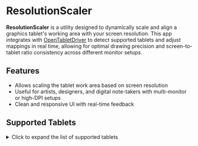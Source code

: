 # ResolutionScaler

**ResolutionScaler** is a utility designed to dynamically scale and align a graphics tablet's working area with your screen resolution. This app integrates with [OpenTabletDriver](https://github.com/OpenTabletDriver/OpenTabletDriver) to detect supported tablets and adjust mappings in real time, allowing for optimal drawing precision and screen-to-tablet ratio consistency across different monitor setups.

## Features

- Allows scaling the tablet work area based on screen resolution
- Useful for artists, designers, and digital note-takers with multi-monitor or high-DPI setups
- Clean and responsive UI with real-time feedback

## Supported Tablets

<details>
<summary>Click to expand the list of supported tablets</summary>

- Acepen AP1060 (254mm / 152mm)
- Acepen AP906 (230mm / 132mm)
- Adesso Cybertablet K8
- Artisul A1201
- Artisul AP604
- Artisul D16 Pro
- Artisul M0610 Pro
- FlooGoo FMA100
- Gaomon 1060 Pro
- Gaomon GM116HD
- Gaomon GM156HD
- Gaomon M106K Pro
- Gaomon M106K
- Gaomon M10K Pro
- Gaomon M10K
- Gaomon M1220
- Gaomon M1230
- Gaomon M6
- Gaomon M8 (Variant 2)
- Gaomon M8
- Gaomon PD1161
- Gaomon PD156 Pro
- Gaomon PD1560
- Gaomon PD1561
- Gaomon PD2200
- Gaomon S56K
- Gaomon S620
- Gaomon S630
- Gaomon S830
- Genius G-Pen 560
- Genius i405x
- Genius i608x
- Huion 1060 Plus
- Huion 420
- Huion G10T
- Huion G930L
- Huion GC610
- Huion GT-156HD V2
- Huion GT-220 V2
- Huion GT-221 Pro
- Huion GT-221
- Huion H1060P
- Huion H1061P
- Huion H1161
- Huion H320M
- Huion H420
- Huion H420X
- Huion H430P
- Huion H580X
- Huion H610 Pro V2
- Huion H610 Pro V3
- Huion H610 Pro
- Huion H610X
- Huion H640P
- Huion H641P
- Huion H642
- Huion H690
- Huion H950P
- Huion H951P
- Huion HC16
- Huion HS610
- Huion HS611
- Huion HS64
- Huion HS95
- Huion Kamvas 12
- Huion Kamvas 13 (Gen 3)
- Huion Kamvas 13
- Huion Kamvas 16 (2021)
- Huion Kamvas 16
- Huion Kamvas 20
- Huion Kamvas 22 Plus
- Huion Kamvas 22
- Huion Kamvas 24 Plus
- Huion Kamvas Pro 12
- Huion Kamvas Pro 13 (2.5k)
- Huion Kamvas Pro 13
- Huion Kamvas Pro 16 (2.5k)
- Huion Kamvas Pro 16 (4k)
- Huion Kamvas Pro 16 Plus (4k)
- Huion Kamvas Pro 16
- Huion Kamvas Pro 19 (4K)
- Huion Kamvas Pro 20
- Huion Kamvas Pro 22 (2019)
- Huion Kamvas Pro 24 (4K)
- Huion Kamvas Pro 24
- Huion New 1060 Plus (2048)
- Huion New 1060 Plus
- Huion Q11K V2
- Huion Q11K
- Huion Q620M
- Huion Q630M
- Huion RDS-160
- Huion RTE-100
- Huion RTM-500
- Huion RTP-700
- Huion WH1409 V2 (Variant 2)
- Huion WH1409 V2
- Huion WH1409
- KENTING K5540
- LifeTec LT9570
- Monoprice 10594
- Monoprice MP1060-HA60
- Parblo A609
- Parblo A610 Pro
- Parblo A610
- Parblo A640 V2
- Parblo A640
- Parblo Intangbo M
- Parblo Intangbo S
- Parblo Ninos M
- Parblo Ninos N4
- Parblo Ninos N7
- Parblo Ninos N7B
- Parblo Ninos S
- RobotPen T9A
- Trust Flex Design Tablet
- Turcom TS-6580
- UC-Logic 1060N
- UC-Logic PF1209
- UGEE M708 V2
- UGEE M708
- UGEE M808
- UGEE M908
- UGEE S1060
- UGEE S640
- UGEE U1200
- UGEE U1600
- VEIKK A15 Pro
- VEIKK A15 V2
- VEIKK A15
- VEIKK A30 V2
- VEIKK A30
- VEIKK A50 (Variant 2)
- VEIKK A50
- VEIKK S640 V2
- VEIKK S640
- VEIKK VK1060
- VEIKK VK1060PRO
- VEIKK VK430 V2
- VEIKK VK430
- VEIKK VK640
- VEIKK Voila (VO1060)
- ViewSonic Woodpad PF0730
- ViewSonic Woodpad PF1030
- Wacom CTC-4110WL
- Wacom CTC-6110WL
- Wacom CTE-430
- Wacom CTE-440
- Wacom CTE-450
- Wacom CTE-460
- Wacom CTE-630
- Wacom CTE-640
- Wacom CTE-650
- Wacom CTE-660
- Wacom CTF-430
- Wacom CTH-300
- Wacom CTH-301
- Wacom CTH-460
- Wacom CTH-461
- Wacom CTH-470
- Wacom CTH-480
- Wacom CTH-490
- Wacom CTH-661
- Wacom CTH-670
- Wacom CTH-680
- Wacom CTH-690
- Wacom CTL-4100
- Wacom CTL-4100WL
- Wacom CTL-460
- Wacom CTL-470
- Wacom CTL-471
- Wacom CTL-472
- Wacom CTL-480
- Wacom CTL-490
- Wacom CTL-6100
- Wacom CTL-6100WL
- Wacom CTL-671
- Wacom CTL-672
- Wacom CTL-680
- Wacom CTL-690
- Wacom DTC-133
- Wacom DTH-1320
- Wacom Movink 13 (DTH-135)
- Wacom Cintiq Pro 27 (DTH-271)
- Wacom Cintiq 13HD (DTK-1300)
- Wacom Cintiq 16 (DTK1660)
- Wacom Cintiq 22HD (DTK-2200)
- Wacom Cintiq 12WX (DTZ-1200W)
- Wacom ET-0405-U
- Wacom ET-0405A-U
- Wacom FT-0405-U
- Wacom GD-0405-U
- Wacom GD-0608-U
- Wacom GD-0912-U
- Wacom GD-1212-U
- Wacom GD-1218-U
- Wacom MTE-450
- Wacom PTH-450
- Wacom PTH-451
- Wacom PTH-460
- Wacom PTH-650
- Wacom PTH-651
- Wacom PTH-660
- Wacom PTH-850
- Wacom PTH-851
- Wacom PTH-860
- Wacom PTK-1240
- Wacom PTK-440
- Wacom PTK-450
- Wacom PTK-540WL
- Wacom PTK-640
- Wacom PTK-650
- Wacom PTK-840
- Wacom PTU-600U
- Wacom PTZ-1230
- Wacom PTZ-1231W
- Wacom PTZ-430
- Wacom PTZ-431W
- Wacom PTZ-630
- Wacom PTZ-631W
- Wacom PTZ-930
- Wacom XD-0405-U
- Wacom XD-0608-U
- Wacom XD-0912-U
- Wacom XD-1212-U
- Wacom XD-1218-U
- Waltop Slim Tablet 5.8"
- XenceLabs Pen Tablet Medium
- XenceLabs Pen Tablet Small
- XENX P1-640
- XENX P3-1060
- XENX X1-640
- XP-Pen Artist 10 (2nd Gen)
- XP-Pen Artist 10S
- XP-Pen Artist 12 (2nd Gen)
- XP-Pen Artist 12 Pro
- XP-Pen Artist 12
- XP-Pen Artist 13 (2nd Gen)
- XP-Pen Artist 13.3 Pro
- XP-Pen Artist 13.3
- XP-Pen Artist 15.6 Pro
- XP-Pen Artist 15.6
- XP-Pen Artist 16 (2nd Gen)
- XP-Pen Artist 16 Pro
- XP-Pen Artist 16
- XP-Pen Artist 22 (2nd Gen)
- XP-Pen Artist 22HD
- XP-Pen Artist 24 Pro
- XP-Pen Artist 24
- XP-Pen Artist Pro 16 (Gen2)
- XP-Pen Artist Pro 16TP
- XP-Pen CT1060
- XP-Pen CT430
- XP-Pen CT640
- XP-Pen Deco 01 V2 (Variant 2)
- XP-Pen Deco 01 V2
- XP-Pen Deco 01 V3
- XP-Pen Deco 01
- XP-Pen Deco 02
- XP-Pen Deco 03
- XP-Pen Deco L
- XP-Pen Deco M
- XP-Pen Deco mini4
- XP-Pen Deco mini7 V2
- XP-Pen Deco mini7
- XP-Pen Deco Pro LW Gen2
- XP-Pen Deco Pro Medium
- XP-Pen Deco Pro Small
- XP-Pen Deco Pro SW
- XP-Pen Deco Pro XLW Gen2
- XP-Pen Innovator 16
- XP-Pen Star 02
- XP-Pen Star 03 Pro
- XP-Pen Star 03
- XP-Pen Star 05 V3
- XP-Pen Star 06
- XP-Pen Star 06C
- XP-Pen Star G430
- XP-Pen Star G430S V2
- XP-Pen Star G430S (101.6mm / 76.2mm)
- XP-Pen Star G540 Pro
- XP-Pen Star G540
- XP-Pen Star G640 (Variant 2)
- XP-Pen Star G640
- XP-Pen Star G640S
- XP-Pen Star G960
- XP-Pen Star G960S Plus
- XP-Pen Star G960S
